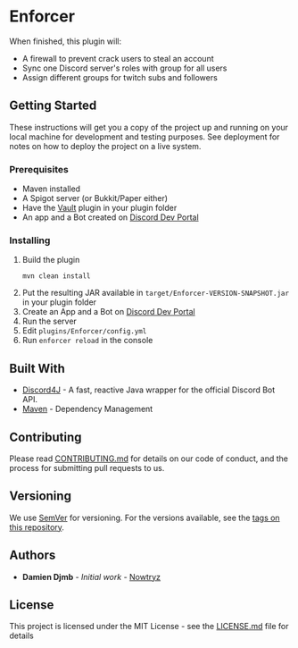 # Enforcer

When finished, this plugin will:
 - A firewall to prevent crack users to steal an account
 - Sync one Discord server's roles with group for all users
 - Assign different groups for twitch subs and followers

## Getting Started

These instructions will get you a copy of the project up and running on your local machine for development and testing purposes. See deployment for notes on how to deploy the project on a live system.

### Prerequisites

 - Maven installed
 - A Spigot server (or Bukkit/Paper either)
 - Have the [Vault](https://dev.bukkit.org/projects/vault) plugin in your plugin folder
 - An app and a Bot created on [Discord Dev Portal](https://discordapp.com/developers/applications)

### Installing

1. Build the plugin
    ```
    mvn clean install
    ```
1. Put the resulting JAR available in `target/Enforcer-VERSION-SNAPSHOT.jar` in your plugin folder
1. Create an App and a Bot on [Discord Dev Portal](https://discordapp.com/developers/applications)
1. Run the server
1. Edit `plugins/Enforcer/config.yml`
1. Run `enforcer reload` in the console

## Built With

* [Discord4J](https://github.com/Discord4J/Discord4J) - A fast, reactive Java wrapper for the official Discord Bot API.
* [Maven](https://maven.apache.org/) - Dependency Management

## Contributing

Please read [CONTRIBUTING.md](https://gist.github.com/PurpleBooth/b24679402957c63ec426) for details on our code of conduct, and the process for submitting pull requests to us.

## Versioning

We use [SemVer](http://semver.org/) for versioning. For the versions available, see the [tags on this repository](https://github.com/your/project/tags). 

## Authors

* **Damien Djmb** - *Initial work* - [Nowtryz](https://github.com/Nowtryz)

## License

This project is licensed under the MIT License - see the [LICENSE.md](LICENSE.md) file for details

